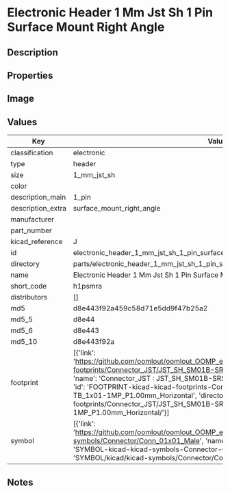 # Electronic Header 1 Mm Jst Sh 1 Pin Surface Mount Right Angle

## Description

## Properties


## Image


## Values

| Key | Value |
| --- | --- |
| classification | electronic |
| type | header |
| size | 1_mm_jst_sh |
| color |  |
| description_main | 1_pin |
| description_extra | surface_mount_right_angle |
| manufacturer |  |
| part_number |  |
| kicad_reference | J |
| id | electronic_header_1_mm_jst_sh_1_pin_surface_mount_right_angle |
| directory | parts/electronic_header_1_mm_jst_sh_1_pin_surface_mount_right_angle |
| name | Electronic Header 1 Mm Jst Sh 1 Pin Surface Mount Right Angle |
| short_code | h1psmra |
| distributors | [] |
| md5 | d8e443f92a459c58d71e5dd9f47b25a2 |
| md5_5 | d8e44 |
| md5_6 | d8e443 |
| md5_10 | d8e443f92a |
| footprint | [{'link': 'https://github.com/oomlout/oomlout_OOMP_eda_V2/tree/main/FOOTPRINT/kicad/kicad-footprints/Connector_JST/JST_SH_SM01B-SRSS-TB_1x01-1MP_P1.00mm_Horizontal', 'name': 'Connector_JST : JST_SH_SM01B-SRSS-TB_1x01-1MP_P1.00mm_Horizontal', 'id': 'FOOTPRINT-kicad-kicad-footprints-Connector_JST-JST_SH_SM01B-SRSS-TB_1x01-1MP_P1.00mm_Horizontal', 'directory': 'FOOTPRINT/kicad/kicad-footprints/Connector_JST/JST_SH_SM01B-SRSS-TB_1x01-1MP_P1.00mm_Horizontal/'}] |
| symbol | [{'link': 'https://github.com/oomlout/oomlout_OOMP_eda_V2/tree/main/SYMBOL/kicad/kicad-symbols/Connector/Conn_01x01_Male', 'name': 'Connector : Conn_01x01_Male', 'id': 'SYMBOL-kicad-kicad-symbols-Connector-Conn_01x01_Male', 'directory': 'SYMBOL/kicad/kicad-symbols/Connector/Conn_01x01_Male/'}] |

## Notes

